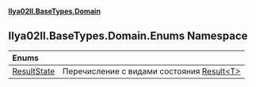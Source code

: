#### [Ilya02Il.BaseTypes.Domain](index.md 'index')

## Ilya02Il.BaseTypes.Domain.Enums Namespace

| Enums | |
| :--- | :--- |
| [ResultState](Ilya02Il.BaseTypes.Domain.Enums.ResultState.md 'Ilya02Il.BaseTypes.Domain.Enums.ResultState') | Перечисление с видами состояния [Result&lt;T&gt;](Ilya02Il.BaseTypes.Domain.ValueTypes.Result_T_.md 'Ilya02Il.BaseTypes.Domain.ValueTypes.Result<T>') |
